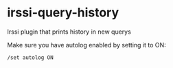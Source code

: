 # irssi-query-history
Irssi plugin that prints history in new querys

Make sure you have autolog enabled by setting it to ON:

`/set autolog ON`
